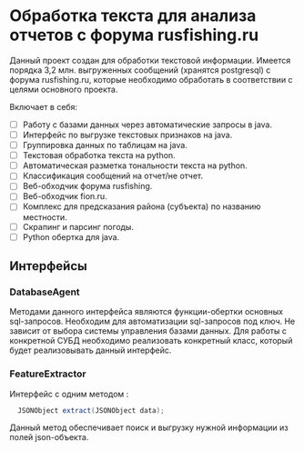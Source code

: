 # Обработка текста для анализа отчетов с форума rusfishing.ru

Данный проект создан для обработки текстовой информации. Имеется порядка 3,2 млн. выгруженных сообщений (хранятся postgresql) с форума rusfishing.ru, которые необходимо обработать в соответствии с целями основного проекта.

Включает в себя:
- [ ] Работу с базами данных через автоматические запросы в java.
- [ ] Интерфейс по выгрузке текстовых признаков на java.
- [ ] Группировка данных по таблицам на java.
- [ ] Текстовая обработка текста на python.
- [ ] Автоматическая разметка тональности текста на python.
- [ ] Классификация сообщений на отчет/не отчет.
- [ ] Веб-обходчик форума rusfishing.
- [ ] Веб-обходчик fion.ru.
- [ ] Комплекс для предсказания района (субъекта) по названию местности.
- [ ] Скрапинг и парсинг погоды.
- [ ] Python обертка для java.

## Интерфейсы

### DatabaseAgent

Методами данного интерфейса являются функции-обертки основных sql-запросов. Необходим для автоматизации sql-запросов под ключ. Не зависит от выбора системы управления базами данных. Для работы с конкретной СУБД необходимо реализовать конкретный класс, который будет реализовывать данный интерфейс.

### FeatureExtractor

Интерфейс с одним методом :

```java
  JSONObject extract(JSONObject data);
```

Данный метод обеспечивает поиск и выгрузку нужной информации из полей json-объекта.
